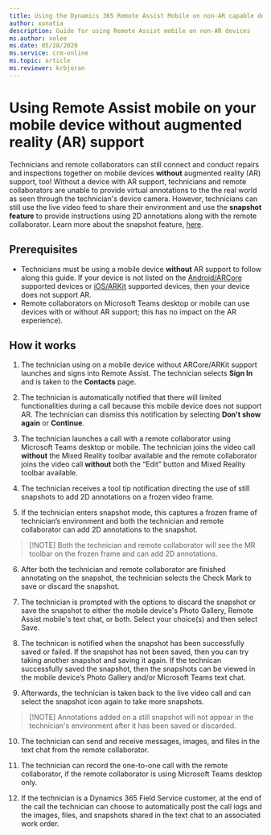 ```yaml
---
title: Using the Dynamics 365 Remote Assist Mobile on non-AR capable devices 
author: xonatia
description: Guide for using Remote Assist mobile on non-AR devices
ms.author: xolee
ms.date: 05/28/2020
ms.service: crm-online
ms.topic: article
ms.reviewer: krbjoran
---
```

# Using Remote Assist mobile on your mobile device without augmented reality (AR) support 

Technicians and remote collaborators can still connect and conduct repairs and inspections together on mobile devices **without** augmented reality (AR) support, too! Without a device with AR support, technicians and remote collaborators are unable to provide virtual annotations to the the real world as seen through the technician's device camera. However, technicians can still use the live video feed to share their environment and use the **snapshot feature** to provide instructions using 2D annotations along with the remote collaborator. Learn more about the snapshot feature, [here](https://docs.microsoft.com/dynamics365/mixed-reality/remote-assist/mobile-app/annotate-snapshot). 

## Prerequisites 
- Technicians must be using a mobile device **without** AR support to follow along this guide. If your device is not listed on the [Android/ARCore](https://developers.google.com/ar/discover/supported-devices) supported devices or [iOS/ARKit](https://developers.google.com/ar/discover/supported-devices#ios) supported devices, then your device does not support AR. 
- Remote collaborators on Microsoft Teams desktop or mobile can use devices with or without AR support; this has no impact on the AR experience). 

## How it works 
1. The technician using on a mobile device without ARCore/ARKit support launches and signs into  Remote Assist. The technician selects **Sign In** and is taken to the **Contacts** page.

2. The technician is automatically notified that there will limited functionalities during a call because this mobile device does not support AR. The technician can dismiss this notification by selecting **Don't show again** or **Continue**.

3. The technician launches a call with a remote collaborator using Microsoft Teams desktop or mobile. The technician joins the video call **without** the Mixed Reality toolbar available and the remote collaborator joins the video call **without** both the “Edit” button and Mixed Reality toolbar available. 

4. The technician receives a tool tip notification directing the use of still snapshots to add 2D annotations on a frozen video frame. 

5. If the technician enters snapshot mode, this captures a frozen frame of technician’s environment and both the technician and remote collaborator can add 2D annotations to the snapshot. 
> [!NOTE]	Both the technician and remote collaborator will see the MR toolbar on the frozen frame and can add 2D annotations.

6. After both the technician and remote collaborator are finished annotating on the snapshot, the technician selects the Check Mark to save or discard the snapshot.

7. The technician is prompted with the options to discard the snapshot or save the snapshot to either the mobile device's Photo Gallery, Remote Assist mobile's text chat, or both. Select your choice(s) and then select Save.

8. The technican is notified when the snapshot has been successfully saved or failed. If the snapshot has not been saved, then you can try taking another snapshot and saving it again. If the technican successfully saved the snapshot, then the snapshots can be viewed in the mobile device’s Photo Gallery and/or Microsoft Teams text chat.

9. Afterwards, the technician is taken back to the live video call and can select the snapshot icon again to take more snapshots.
> [!NOTE] Annotations added on a still snapshot will not appear in the technician's environment after it has been saved or discarded.

10. The technician can send and receive messages, images, and files in the text chat from the remote collaborator. 

11. The technician can record the one-to-one call with the remote collaborator, if the remote collaborator is using Microsoft Teams desktop only. 

12. If the technician is a Dynamics 365 Field Service customer, at the end of the call the technician can choose to automatically post the call logs and the images, files, and snapshots shared in the text chat to an associated work order.

